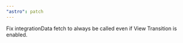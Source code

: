 ```yaml
---
"astro": patch
---
```


Fix integrationData fetch to always be called even if View Transition is enabled.
